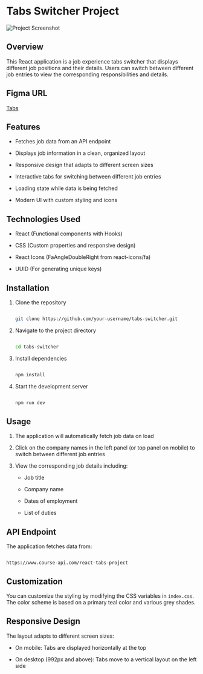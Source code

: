 # Tabs Switcher Project

![Project Screenshot](https://imgur.com/a/uEXBGvk)

## Overview

This React application is a job experience tabs switcher that displays different job positions and their details. Users can switch between different job entries to view the corresponding responsibilities and details.

## Figma URL

[Tabs](https://www.figma.com/file/FJC19b9eUWS62HKR8L9Dmn/Tabs?node-id=0%3A1&t=8Rio02EFK1r9ItDW-1)

## Features

- Fetches job data from an API endpoint

- Displays job information in a clean, organized layout

- Responsive design that adapts to different screen sizes

- Interactive tabs for switching between different job entries

- Loading state while data is being fetched

- Modern UI with custom styling and icons

## Technologies Used

- React (Functional components with Hooks)

- CSS (Custom properties and responsive design)

- React Icons (FaAngleDoubleRight from react-icons/fa)

- UUID (For generating unique keys)

## Installation

1. Clone the repository

   ```bash

   git clone https://github.com/your-username/tabs-switcher.git

   ```

2. Navigate to the project directory

   ```bash

   cd tabs-switcher

   ```

3. Install dependencies

   ```bash

   npm install

   ```

4. Start the development server

   ```bash

   npm run dev

   ```

## Usage

1. The application will automatically fetch job data on load

2. Click on the company names in the left panel (or top panel on mobile) to switch between different job entries

3. View the corresponding job details including:

   - Job title

   - Company name

   - Dates of employment

   - List of duties

## API Endpoint

The application fetches data from:

```

https://www.course-api.com/react-tabs-project

```

## Customization

You can customize the styling by modifying the CSS variables in `index.css`. The color scheme is based on a primary teal color and various grey shades.

## Responsive Design

The layout adapts to different screen sizes:

- On mobile: Tabs are displayed horizontally at the top

- On desktop (992px and above): Tabs move to a vertical layout on the left side
